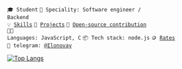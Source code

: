 <code>🎓 Student</code>
<code>👷 Speciality: Software engineer / Backend</code><br>
<code>💡 [Skills](SKILLS.md)</code>
<code>🧻 [Projects](PROJECTS.md)</code>
<code>👀 [Open-source contribution](CONTRIBUTION.md)</code><br>
<code>🧑‍💻 Languages: JavaScript, C</code>
<code>📦 Tech stack: node.js</code>
<code>🪙 [Rates](RATES.md)</code><br>
<code>💬 telegram: [@Ilonovay](https://telegram.me/Ilonovay)</code>

[![Top Langs](https://github-readme-stats.vercel.app/api/top-langs/?username=kol-oss&layout=donut&theme=codeSTACKr        )](https://github.com/anuraghazra/github-readme-stats)
